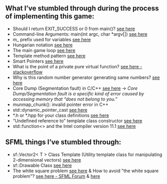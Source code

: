 What I’ve stumbled through during the process of implementing this game:
---
- Should I return EXIT_SUCCESS or 0 from main()? [see here](https://stackoverflow.com/questions/8867871/should-i-return-exit-success-or-0-from-main)
- Command-line Arguments: main(int argc, char *argv[]) [see here](https://ece.uwaterloo.ca/~dwharder/icsrts/C/05/)
- m_ prefix used for variables [see here](https://stackoverflow.com/questions/13018189/what-does-m-variable-prefix-mean)
- Hungarian notation [see here](https://en.wikipedia.org/wiki/Hungarian_notation)
- The main game loop [see here](https://subscription.packtpub.com/book/game_development/9781786466198/1/ch01lvl1sec19/the-main-game-loop)
- Template method pattern [see here](https://en.wikipedia.org/wiki/Template_method_pattern)
- Smart Pointers [see here](https://www.geeksforgeeks.org/auto_ptr-unique_ptr-shared_ptr-weak_ptr-2/)
- What is the point of a private pure virtual function? [see here - stackoverflow](https://stackoverflow.com/questions/3970279/what-is-the-point-of-a-private-pure-virtual-function)
- Why is this random number generator generating same numbers? [see here](https://stackoverflow.com/questions/53185702/why-is-this-random-number-generator-generating-same-numbers)
- Core Dump (Segmentation fault) in C/C++ [see here](https://www.geeksforgeeks.org/core-dump-segmentation-fault-c-cpp/) -> _Core Dump/Segmentation fault is a specific kind of error caused by accessing memory that “does not belong to you.”_
- munmap_chunk(): invalid pointer error in C++
- std::dynamic_pointer_cast [see here](http://www.cplusplus.com/reference/memory/dynamic_pointer_cast/)
- *.h or *.hpp for your class definitions [see here](https://stackoverflow.com/questions/152555/h-or-hpp-for-your-class-definitions)
- “Undefined reference to” template class constructor [see here](https://stackoverflow.com/questions/8752837/undefined-reference-to-template-class-constructor)
- std::function<> and the Intel compiler version 11.1 [see here](https://stackoverflow.com/questions/6527064/stdfunction-and-the-intel-compiler-version-11-1)

SFML things I’ve stumbled through:
---
- sf::Vector2< T > Class Template (Utility template class for manipulating 2-dimensional vectors) [see here](https://www.sfml-dev.org/documentation/2.5.1/classsf_1_1Vector2.php) 
- sf::Drawable Class [see here](https://www.sfml-dev.org/documentation/2.5.1/classsf_1_1Drawable.php)
- The white square problem [see here](https://www.sfml-dev.org/tutorials/2.3/graphics-sprite.php#the-white-square-problem) 
& How to avoid "the white square problem"? [see here - SFML Forum](
https://en.sfml-dev.org/forums/index.php?topic=17106.0) & [here](https://en.sfml-dev.org/forums/index.php?topic=19491.0)
